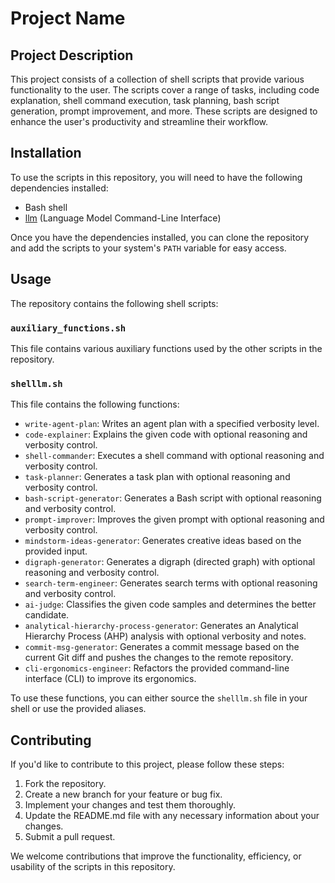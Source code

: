 # Project Name

## Project Description

This project consists of a collection of shell scripts that provide various functionality to the user. The scripts cover a range of tasks, including code explanation, shell command execution, task planning, bash script generation, prompt improvement, and more. These scripts are designed to enhance the user's productivity and streamline their workflow.

## Installation

To use the scripts in this repository, you will need to have the following dependencies installed:

- Bash shell
- [llm](https://github.com/anthropic-research/llm) (Language Model Command-Line Interface)

Once you have the dependencies installed, you can clone the repository and add the scripts to your system's `PATH` variable for easy access.

## Usage

The repository contains the following shell scripts:

### `auxiliary_functions.sh`
This file contains various auxiliary functions used by the other scripts in the repository.

### `shelllm.sh`
This file contains the following functions:

- `write-agent-plan`: Writes an agent plan with a specified verbosity level.
- `code-explainer`: Explains the given code with optional reasoning and verbosity control.
- `shell-commander`: Executes a shell command with optional reasoning and verbosity control.
- `task-planner`: Generates a task plan with optional reasoning and verbosity control.
- `bash-script-generator`: Generates a Bash script with optional reasoning and verbosity control.
- `prompt-improver`: Improves the given prompt with optional reasoning and verbosity control.
- `mindstorm-ideas-generator`: Generates creative ideas based on the provided input.
- `digraph-generator`: Generates a digraph (directed graph) with optional reasoning and verbosity control.
- `search-term-engineer`: Generates search terms with optional reasoning and verbosity control.
- `ai-judge`: Classifies the given code samples and determines the better candidate.
- `analytical-hierarchy-process-generator`: Generates an Analytical Hierarchy Process (AHP) analysis with optional verbosity and notes.
- `commit-msg-generator`: Generates a commit message based on the current Git diff and pushes the changes to the remote repository.
- `cli-ergonomics-engineer`: Refactors the provided command-line interface (CLI) to improve its ergonomics.

To use these functions, you can either source the `shelllm.sh` file in your shell or use the provided aliases.

## Contributing

If you'd like to contribute to this project, please follow these steps:

1. Fork the repository.
2. Create a new branch for your feature or bug fix.
3. Implement your changes and test them thoroughly.
4. Update the README.md file with any necessary information about your changes.
5. Submit a pull request.

We welcome contributions that improve the functionality, efficiency, or usability of the scripts in this repository.